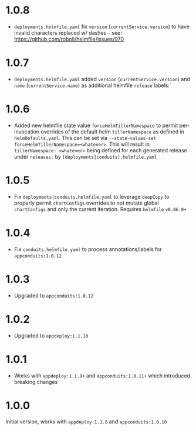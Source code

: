 # 1.0.8

* `deployments.helmfile.yaml` fix `version` (`currentService.version`) to have invalid characters replaced w/ dashes `-` see: https://github.com/roboll/helmfile/issues/970
  
# 1.0.7

* `deployments.helmfile.yaml` added `version` (`currentService.version`) and `name` (`currentService.name`) as additional helmfile `release` labels:`

# 1.0.6

* Added new helmfile state value `forceHelmTillerNamespace` to permit per-invocation overrides of the default helm `tillerNamespace` as defined in `helmDefaults.yaml`. This can be set via `--state-values-set forceHelmTillerNamespace=<whatever>`. This will result in `tillerNamespace: <whatever>` being defined for each generated release under `releases:` by `[deployments|conduits].helmfile.yaml`

# 1.0.5

* Fix `deployments|conduits.helmfile.yaml` to leverage `deepCopy` to properly permit `chartConfigs` overrides to not mutate global `chartConfigs` and only the current iteration. Requires `helmfile` `v0.86.0+`

# 1.0.4

* Fix `conduits.helmfile.yaml` to process annotations/labels for `appconduits:1.0.12` 

# 1.0.3

* Upgraded to `appconduits:1.0.12` 

# 1.0.2

* Upgraded to `appdeploy:1.1.10` 

# 1.0.1

* Works with `appdeploy:1.1.9+` and `appconduits:1.0.11+` which introduced breaking changes

# 1.0.0

Initial version, works with `appdeploy:1.1.8` and `appconduits:1.0.10`
